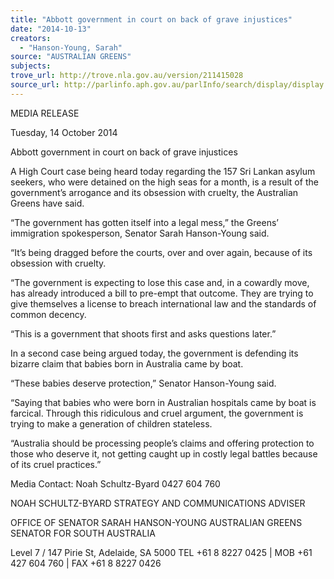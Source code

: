 ```yaml
---
title: "Abbott government in court on back of grave injustices"
date: "2014-10-13"
creators:
  - "Hanson-Young, Sarah"
source: "AUSTRALIAN GREENS"
subjects:
trove_url: http://trove.nla.gov.au/version/211415028
source_url: http://parlinfo.aph.gov.au/parlInfo/search/display/display.w3p;query=Id%3A%22media/pressrel/3447519%22
---
```


 MEDIA RELEASE    

 Tuesday, 14 October 2014    

 Abbott government in court on back of grave  injustices    

 A High Court case being heard today regarding the 157 Sri Lankan asylum seekers, who were  detained on the high seas for a month, is a result of the government’s arrogance and its obsession  with cruelty, the Australian Greens have said.    

 “The government has gotten itself into a legal mess,” the Greens’ immigration spokesperson,  Senator Sarah Hanson-Young said.    

 “It’s being dragged before the courts, over and over again, because of its obsession with cruelty.    

 “The government is expecting to lose this case and, in a cowardly move, has already introduced a bill  to pre-empt that outcome. They are trying to give themselves a license to breach international law  and the standards of common decency.    

 “This is a government that shoots first and asks questions later.”    

 In a second case being argued today, the government is defending its bizarre claim that babies born  in Australia came by boat.    

 “These babies deserve protection,” Senator Hanson-Young said.    

 “Saying that babies who were born in Australian hospitals came by boat is farcical. Through this  ridiculous and cruel argument, the government is trying to make a generation of children stateless.    

 “Australia should be processing people’s claims and offering protection to those who deserve it, not  getting caught up in costly legal battles because of its cruel practices.”    

 

 Media Contact: Noah Schultz-Byard 0427 604 760   

 

 NOAH SCHULTZ-BYARD  STRATEGY AND COMMUNICATIONS ADVISER   

 OFFICE OF SENATOR SARAH HANSON-YOUNG  AUSTRALIAN GREENS SENATOR FOR SOUTH AUSTRALIA 

 

 Level 7 / 147 Pirie St, Adelaide, SA 5000  TEL  +61 8 8227 0425   |   MOB  +61 427 604 760   |   FAX  +61 8 8227 0426     

 

 

 

